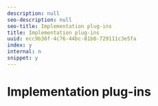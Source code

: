 ```yaml
---
description: null
seo-description: null
seo-title: Implementation plug-ins
title: Implementation plug-ins
uuid: ecc9b36f-4c76-44bc-81b0-729111c3e5fa
index: y
internal: n
snippet: y
---
```


# Implementation plug-ins

